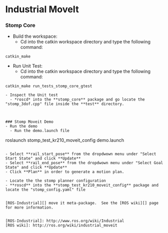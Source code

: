 # Industrial MoveIt

### Stomp Core
- Build the workspace:
  - Cd into the catkin workspace directory and type the following command:
```
catkin_make
```

- Run Unit Test:
  - Cd into the catkin workspace directory and type the following command:
```
catkin_make run_tests_stomp_core_gtest

- Inspect the Unit test
  - *roscd* into the **stomp_core** package and go locate the "stomp_3dof.cpp" file inside the **test** directory.



### Stomp Moveit Demo
- Run the demo
  - Run the demo.launch file
  ```
  roslaunch stomp_test_kr210_moveit_config demo.launch
  ```

  - Select **rail_start_pose** from the dropdwown menu under "Select Start State" and click **Update**
  - Select **rail_end_pose** from the dropdwown menu under "Select Goal State" and click **Update**  
  - Click **Plan** in order to generate a motion plan.

- Locate the the stomp planner configuration
  - **roscd** into the **stomp_test_kr210_moveit_config** package and locate the "stomp_config.yaml" file


[ROS-Industrial][] move it meta-package.  See the [ROS wiki][] page for more information.  


[ROS-Industrial]: http://www.ros.org/wiki/Industrial
[ROS wiki]: http://ros.org/wiki/industrial_moveit

